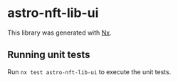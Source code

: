 # astro-nft-lib-ui

This library was generated with [Nx](https://nx.dev).

## Running unit tests

Run `nx test astro-nft-lib-ui` to execute the unit tests.
